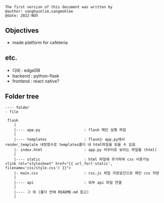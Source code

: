 ```
The first version of this document was written by
@author: sanghyunlim,sangmoklee
@date: 2022-NOV
```

## **Objectives**
* made platform for cafeteria

## **etc.**
* 디비 : edgeDB
* backend : python-flask
* frontend : react native? 

## **Folder tree**
```
---- folder
- file

 flask
    |
    |---- app.py                    : flask 메인 실행 파일 
    |
    |---- templates                 : flask는 app.py에서 render_template 내장함수로 templates폴더 내 html파일을 읽을 수 있음
    |- index.html                   : app.py 라우터로 보이는 파일들 (html)
    | 
    |---- static                    : html 파일에 추가하여 css 사용가능 <link rel="stylesheet" href="{{ url_for('static', filename='css/style.css') }}">
    |- main.css                     : css,js 파일 저장공간으로 메인 css 저장
    |
    |---- api                       : 외부 api 파일 연결
    |
    |---- 그 외 (폴더 안에 README.md 참고)
    |      
```


